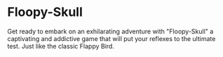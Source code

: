 # Floopy-Skull
Get ready to embark on an exhilarating adventure with "Floopy-Skull" a captivating and addictive game that will put your reflexes to the ultimate test. Just like the classic Flappy Bird.
